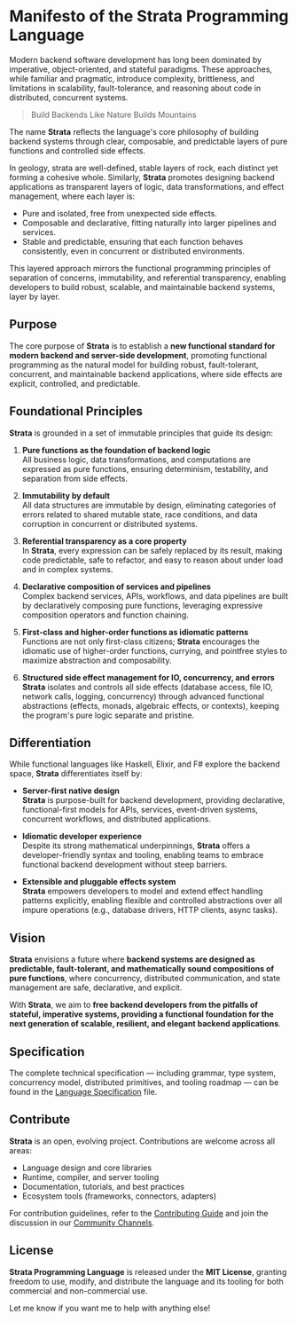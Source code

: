# Manifesto of the Strata Programming Language

Modern backend software development has long been dominated by imperative, object-oriented, and stateful paradigms. These approaches, while familiar and pragmatic, introduce complexity, brittleness, and limitations in scalability, fault-tolerance, and reasoning about code in distributed, concurrent systems.

> Build Backends Like Nature Builds Mountains

The name **Strata** reflects the language's core philosophy of building backend systems through clear, composable, and predictable layers of pure functions and controlled side effects.

In geology, strata are well-defined, stable layers of rock, each distinct yet forming a cohesive whole.
Similarly, **Strata** promotes designing backend applications as transparent layers of logic, data transformations, and effect management, where each layer is:

- Pure and isolated, free from unexpected side effects.
- Composable and declarative, fitting naturally into larger pipelines and services.
- Stable and predictable, ensuring that each function behaves consistently, even in concurrent or distributed environments.

This layered approach mirrors the functional programming principles of separation of concerns, immutability, and referential transparency, enabling developers to build robust, scalable, and maintainable backend systems, layer by layer.

## Purpose

The core purpose of **Strata** is to establish a **new functional standard for modern backend and server-side development**, promoting functional programming as the natural model for building robust, fault-tolerant, concurrent, and maintainable backend applications, where side effects are explicit, controlled, and predictable.

## Foundational Principles

**Strata** is grounded in a set of immutable principles that guide its design:

1. **Pure functions as the foundation of backend logic**  
   All business logic, data transformations, and computations are expressed as pure functions, ensuring determinism, testability, and separation from side effects.

2. **Immutability by default**  
   All data structures are immutable by design, eliminating categories of errors related to shared mutable state, race conditions, and data corruption in concurrent or distributed systems.

3. **Referential transparency as a core property**  
   In **Strata**, every expression can be safely replaced by its result, making code predictable, safe to refactor, and easy to reason about under load and in complex systems.

4. **Declarative composition of services and pipelines**  
   Complex backend services, APIs, workflows, and data pipelines are built by declaratively composing pure functions, leveraging expressive composition operators and function chaining.

5. **First-class and higher-order functions as idiomatic patterns**  
   Functions are not only first-class citizens; **Strata** encourages the idiomatic use of higher-order functions, currying, and pointfree styles to maximize abstraction and composability.

6. **Structured side effect management for IO, concurrency, and errors**  
   **Strata** isolates and controls all side effects (database access, file IO, network calls, logging, concurrency) through advanced functional abstractions (effects, monads, algebraic effects, or contexts), keeping the program's pure logic separate and pristine.

## Differentiation

While functional languages like Haskell, Elixir, and F# explore the backend space, **Strata** differentiates itself by:

- **Server-first native design**  
  **Strata** is purpose-built for backend development, providing declarative, functional-first models for APIs, services, event-driven systems, concurrent workflows, and distributed applications.

- **Idiomatic developer experience**  
  Despite its strong mathematical underpinnings, **Strata** offers a developer-friendly syntax and tooling, enabling teams to embrace functional backend development without steep barriers.

- **Extensible and pluggable effects system**  
  **Strata** empowers developers to model and extend effect handling patterns explicitly, enabling flexible and controlled abstractions over all impure operations (e.g., database drivers, HTTP clients, async tasks).

## Vision

**Strata** envisions a future where **backend systems are designed as predictable, fault-tolerant, and mathematically sound compositions of pure functions**, where concurrency, distributed communication, and state management are safe, declarative, and explicit.

With **Strata**, we aim to **free backend developers from the pitfalls of stateful, imperative systems, providing a functional foundation for the next generation of scalable, resilient, and elegant backend applications**.

## Specification

The complete technical specification — including grammar, type system, concurrency model, distributed primitives, and tooling roadmap — can be found in the [Language Specification](specification.md) file.

## Contribute

**Strata** is an open, evolving project. Contributions are welcome across all areas:

- Language design and core libraries
- Runtime, compiler, and server tooling
- Documentation, tutorials, and best practices
- Ecosystem tools (frameworks, connectors, adapters)

For contribution guidelines, refer to the [Contributing Guide](contributing.md) and join the discussion in our [Community Channels](community.md).

## License

**Strata Programming Language** is released under the **MIT License**, granting freedom to use, modify, and distribute the language and its tooling for both commercial and non-commercial use.

Let me know if you want me to help with anything else!
